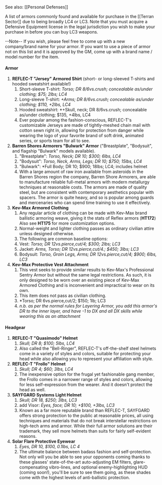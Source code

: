 See also: [[Personal Defenses]]

A list of armors commonly found and available for purchase in the [[Terran Sector]] due to being broadly LC4 or LC3. Note that you must acquire a Defensive Equipment license in the legal jurisdiction you wish to make your purchase in before you can buy LC3 weapons.

--Note--
If you wish, please feel free to come up with a new company/brand name for your armor. If you want to use a piece of armor not on this list and it is approved by the GM, come up with a brand name / model number for the item.
#### Armor
1. **REFLEC-T "Jersey" Armored Shirt** (short- or long-sleeved T-shirts and hooded sweatshirt available!)
	1. Short-sleeve T-shirt: *Torso; DR 8/6vs.crush; concealable as/under clothing; $75; 2lbs; LC4*
	2. Long-sleeve T-shirt: *+Arms; DR 8/6vs.crush; concealable as/under clothing; $110, +2lbs, LC4*
	3. Hooded sweatshirt: *+Skull, neck; DR 8/6vs.crush; concealable as/under clothing; $135, +4lbs, LC4
	4. Ever popular among the fashion-conscious, REFLEC-T's customizable Jerseys are made of tightly-meshed chain mail with cotton sewn right in, allowing for protection from danger while wearing the logo of your favorite brand of soft drink, animated series, or sports team for all to see.
2. **Barren Shores Armorers "Bulwark" Armor** ("Breastplate", "Bodysuit", and flagship "Bulwark" models available).
	1. "Breastplate": *Torso, Neck; DR 10; $300; 6lbs, LC4*
	2. "Bodysuit": *Torso, Neck, Arms, Legs; DR 10; $750; 15lbs, LC4*
	3. "Bulwark": *Full Body; DR 10; $900; 18lbs; LC4; includes helmet
	4. With a large amount of raw iron available from asteroids in the Barren Shores region the company, Barren Shore Armorers, are able to manufacture reliable full-metal armors with modern metallurgy techniques at reasonable costs. The armors are made of quality steel, but are consistent with contemporary aesthetics popular with spacers. The armor is quite heavy, and so is popular among guards and mercenaries who can spend time training to use it effectively.
3. **Kev-Max Armored Clothing**
	1. Any regular article of clothing can be made with Kev-Max brand ballistic armoring weave, giving it the stats of Reflex armors (**HT172**) Also see **HT175** for more customization options.
	2. Normal-weight and lighter clothing passes as ordinary civilian attire unless designed otherwise.
	3. The following are common baseline options:
	4. Vest: *Torso; DR 12vs.pierce,cut/4; $300; 2lbs; LC3*
	5. Jacket: *Arms, Torso; DR 12vs.pierce,cut/4.; $450; 3lbs; LC3*
	6. Bodysuit: *Torso, Groin Legs, Arms; DR 12vs.pierce,cut/4; $900; 6lbs, LC3*
4. **Kev-Max Protective Vest Attachment**
	1. This vest seeks to provide similar results to Kev-Max's Professional Sentry Armor but without the same legal restrictions. As such, it is only designed to be worn over an existing piece of Kev-Max Armored Clothing and is inconvenient and impractical to wear on its own.
	2. This item does not pass as civilian clothing.
	3. *Torso; DR 6vs.pierce,cut/2; $150; 1lb; LC3
	4. *n.b. as per the normal rules for Layering Armor, you add this armor's DR to the inner layer, and have -1 to DX and all DX skills while wearing this as an attachment*
#### Headgear
1. **REFLEC-T "Quasimodo" Helmet**
	1. *Skull; DR 8; $100; 5lbs, LC4*
	2. Also called the "Bell-Ringer", REFLEC-T's off-the-shelf steel helmets come in a variety of styles and colors, suitable for protecting your head while also allowing you to represent your affiliation with style.
2. **REFLEC-T "Frollo" Helmet**
	1. *Skull; DR 4; $60; 3lbs, LC4*
	2. The inexpensive option for the frugal yet fashionable gang member, the Frollo comes in a narrower range of styles and colors, allowing for less self-expression from the wearer. And it doesn't protect the head as well.
3. **SAYFGARD Systems Light Helmet**
	1. *Skull; DR 18, $250; 3lbs, LC3*
	2. add Visor: *Eyes, face; DR 10; +$100, +3lbs, LC3*
	3. Known as a far more reputable brand than REFLEC-T, SAYFGARD offers strong protection to the public at reasonable prices, all using techniques and materials that do not break interstellar restrictions on high-tech arms and armor. While their full armor solutions are their trademark, they sell more helmets than suits for fairly self-evident reasons.
4. **Solar Flare Protective Eyewear**
	1. *Eyes, DR 10, $100, 0.1lbs, LC 4*
	2. The ultimate balance between badass fashion and self-protection. Not only will you be able to see your opponents coming thanks to these glasses' state-of-the-art auto-adjusting EM filters, glare-compensating vibro-lines, and optional enemy-highlighting HUD (coming soon!), you'll be sure to see them going, as these shades come with the highest levels of anti-ballistic protection.